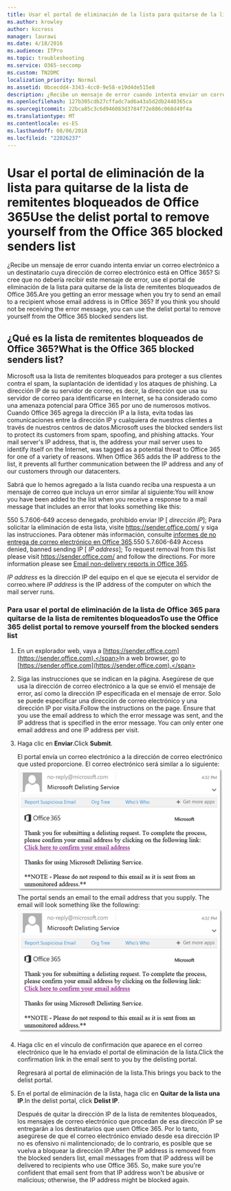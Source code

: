 ```yaml
---
title: Usar el portal de eliminación de la lista para quitarse de la lista de remitentes bloqueados de Office 365
ms.author: krowley
author: kccross
manager: laurawi
ms.date: 4/18/2016
ms.audience: ITPro
ms.topic: troubleshooting
ms.service: O365-seccomp
ms.custom: TN2DMC
localization_priority: Normal
ms.assetid: 0bcecdd4-3343-4cc0-9e58-e19d4de515e8
description: ¿Recibe un mensaje de error cuando intenta enviar un correo electrónico a un destinatario cuya dirección de correo electrónico está en Office 365? Si cree que no debería recibir este mensaje de error, use el portal de eliminación de la lista para quitarse de la lista de remitentes bloqueados de Office 365.
ms.openlocfilehash: 127b305cdb27cffadc7ad6a43a5d2db2440365ca
ms.sourcegitcommit: 22bca85c3c6d946083d3784f72e886c068d49f4a
ms.translationtype: MT
ms.contentlocale: es-ES
ms.lasthandoff: 08/06/2018
ms.locfileid: "22026237"
---
```

# <a name="use-the-delist-portal-to-remove-yourself-from-the-office-365-blocked-senders-list"></a><span data-ttu-id="70ace-104">Usar el portal de eliminación de la lista para quitarse de la lista de remitentes bloqueados de Office 365</span><span class="sxs-lookup"><span data-stu-id="70ace-104">Use the delist portal to remove yourself from the Office 365 blocked senders list</span></span>

<span data-ttu-id="70ace-p102">¿Recibe un mensaje de error cuando intenta enviar un correo electrónico a un destinatario cuya dirección de correo electrónico está en Office 365? Si cree que no debería recibir este mensaje de error, use el portal de eliminación de la lista para quitarse de la lista de remitentes bloqueados de Office 365.</span><span class="sxs-lookup"><span data-stu-id="70ace-p102">Are you getting an error message when you try to send an email to a recipient whose email address is in Office 365? If you think you should not be receiving the error message, you can use the delist portal to remove yourself from the Office 365 blocked senders list.</span></span>
  
## <a name="what-is-the-office-365-blocked-senders-list"></a><span data-ttu-id="70ace-107">¿Qué es la lista de remitentes bloqueados de Office 365?</span><span class="sxs-lookup"><span data-stu-id="70ace-107">What is the Office 365 blocked senders list?</span></span>

<span data-ttu-id="70ace-p103">Microsoft usa la lista de remitentes bloqueados para proteger a sus clientes contra el spam, la suplantación de identidad y los ataques de phishing. La dirección IP de su servidor de correo, es decir, la dirección que usa su servidor de correo para identificarse en Internet, se ha considerado como una amenaza potencial para Office 365 por uno de numerosos motivos. Cuando Office 365 agrega la dirección IP a la lista, evita todas las comunicaciones entre la dirección IP y cualquiera de nuestros clientes a través de nuestros centros de datos.</span><span class="sxs-lookup"><span data-stu-id="70ace-p103">Microsoft uses the blocked senders list to protect its customers from spam, spoofing, and phishing attacks. Your mail server's IP address, that is, the address your mail server uses to identify itself on the Internet, was tagged as a potential threat to Office 365 for one of a variety of reasons. When Office 365 adds the IP address to the list, it prevents all further communication between the IP address and any of our customers through our datacenters.</span></span>
  
<span data-ttu-id="70ace-111">Sabrá que lo hemos agregado a la lista cuando reciba una respuesta a un mensaje de correo que incluya un error similar al siguiente:</span><span class="sxs-lookup"><span data-stu-id="70ace-111">You will know you have been added to the list when you receive a response to a mail message that includes an error that looks something like this:</span></span>
  
<span data-ttu-id="70ace-p104">550 5.7.606-649 acceso denegado, prohibido enviar IP [ _dirección IP_]; Para solicitar la eliminación de esta lista, visite https://sender.office.com/ y siga las instrucciones. Para obtener más información, consulte [informes de no entrega de correo electrónico en Office 365](http://go.microsoft.com/fwlink/?LinkID=526653).</span><span class="sxs-lookup"><span data-stu-id="70ace-p104">550 5.7.606-649 Access denied, banned sending IP [ _IP address_]; To request removal from this list please visit https://sender.office.com/ and follow the directions. For more information please see [Email non-delivery reports in Office 365](http://go.microsoft.com/fwlink/?LinkID=526653).</span></span>
  
<span data-ttu-id="70ace-114">_IP address_ es la dirección IP del equipo en el que se ejecuta el servidor de correo.</span><span class="sxs-lookup"><span data-stu-id="70ace-114">where  _IP address_ is the IP address of the computer on which the mail server runs.</span></span> 
  
### <a name="to-use-the-office-365-delist-portal-to-remove-yourself-from-the-blocked-senders-list"></a><span data-ttu-id="70ace-115">Para usar el portal de eliminación de la lista de Office 365 para quitarse de la lista de remitentes bloqueados</span><span class="sxs-lookup"><span data-stu-id="70ace-115">To use the Office 365 delist portal to remove yourself from the blocked senders list</span></span>

1. <span data-ttu-id="70ace-116">En un explorador web, vaya a [https://sender.office.com](https://sender.office.com).</span><span class="sxs-lookup"><span data-stu-id="70ace-116">In a web browser, go to [https://sender.office.com](https://sender.office.com).</span></span>
    
2. <span data-ttu-id="70ace-p105">Siga las instrucciones que se indican en la página. Asegúrese de que usa la dirección de correo electrónico a la que se envió el mensaje de error, así como la dirección IP especificada en el mensaje de error. Solo se puede especificar una dirección de correo electrónico y una dirección IP por visita.</span><span class="sxs-lookup"><span data-stu-id="70ace-p105">Follow the instructions on the page. Ensure that you use the email address to which the error message was sent, and the IP address that is specified in the error message. You can only enter one email address and one IP address per visit.</span></span>
    
3. <span data-ttu-id="70ace-120">Haga clic en **Enviar**.</span><span class="sxs-lookup"><span data-stu-id="70ace-120">Click **Submit**.</span></span>
    
    <span data-ttu-id="70ace-p106">El portal envía un correo electrónico a la dirección de correo electrónico que usted proporcione. El correo electrónico será similar a lo siguiente: ![captura de pantalla de correo electrónico recibido al enviar una solicitud a través del portal de delist](media/bf13e4f7-f68c-4e46-baa7-b6ab4cfc13f3.png)</span><span class="sxs-lookup"><span data-stu-id="70ace-p106">The portal sends an email to the email address that you supply. The email will look something like the following:  ![Screenshot of email received when you submit a request through the delist portal](media/bf13e4f7-f68c-4e46-baa7-b6ab4cfc13f3.png)</span></span>
  
4. <span data-ttu-id="70ace-123">Haga clic en el vínculo de confirmación que aparece en el correo electrónico que le ha enviado el portal de eliminación de la lista.</span><span class="sxs-lookup"><span data-stu-id="70ace-123">Click the confirmation link in the email sent to you by the delisting portal.</span></span>
    
    <span data-ttu-id="70ace-124">Regresará al portal de eliminación de la lista.</span><span class="sxs-lookup"><span data-stu-id="70ace-124">This brings you back to the delist portal.</span></span>
    
5. <span data-ttu-id="70ace-125">En el portal de eliminación de la lista, haga clic en **Quitar de la lista una IP**.</span><span class="sxs-lookup"><span data-stu-id="70ace-125">In the delist portal, click **Delist IP**.</span></span>
    
    <span data-ttu-id="70ace-p107">Después de quitar la dirección IP de la lista de remitentes bloqueados, los mensajes de correo electrónico que procedan de esa dirección IP se entregarán a los destinatarios que usen Office 365. Por lo tanto, asegúrese de que el correo electrónico enviado desde esa dirección IP no es ofensivo ni malintencionado; de lo contrario, es posible que se vuelva a bloquear la dirección IP.</span><span class="sxs-lookup"><span data-stu-id="70ace-p107">After the IP address is removed from the blocked senders list, email messages from that IP address will be delivered to recipients who use Office 365. So, make sure you're confident that email sent from that IP address won't be abusive or malicious; otherwise, the IP address might be blocked again.</span></span>
    

